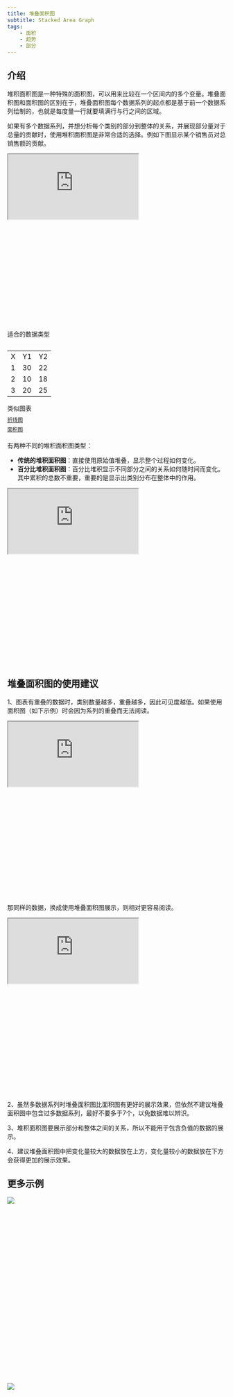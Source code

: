 ```yaml
---
title: 堆叠面积图
subtitle: Stacked Area Graph
tags:
    - 面积
    - 趋势
    - 部分
---
```


## 介绍
堆积面积图是一种特殊的面积图，可以用来比较在一个区间内的多个变量。堆叠面积图和面积图的区别在于，堆叠面积图每个数据系列的起点都是基于前一个数据系列绘制的，也就是每度量一行就要填满行与行之间的区域。

如果有多个数据系列，并想分析每个类别的部分到整体的关系，并展现部分量对于总量的贡献时，使用堆积面积图是非常合适的选择。例如下图显示某个销售员对总销售额的贡献。

<div class="article-look-outside">
	<div class="article-look-inside" style="padding-bottom:50%">
	    <iframe class="article-look-content"
	    src="http://gallery.echartsjs.com/view-lite.html?cid=xHySthj74z">
	    </iframe>
	</div>
</div>

<div  class="datatype" style="overflow:hidden" width="180px">
<p style="font-size:14px;font-weight:500;margin: 0 0 13px 0;">适合的数据类型</p>
<table class="lefttable" style="float:left; margin-right:15px">
	<tr>
		<td>X</td>
		<td>Y1</td>
        <td>Y2</td>
	</tr>
	<tr>
		<td>1</td>
		<td>30</td>
        <td>22</td>
	</tr>
	<tr>
		<td>2</td>
		<td>10</td>
        <td>18</td>
	</tr>
	<tr>
		<td>3</td>
		<td>20</td>
        <td>25</td>
	</tr>
</table>

<div class="morechart" style="margin-top: 150px">
		<p style="font-size:14px;font-weight:500;margin: 0 0 8px 0">类似图表</p>
		<a href="<%- url_for('chartusage/line/') %>" style="display:block;margin: 5px 0;font-size:12px">折线图</a>
		<a href="<%- url_for('chartusage/area/') %>" style="display:block;margin: 5px 0;font-size:12px">面积图</a>
		</div>

</div>

有两种不同的堆积面积图类型：

+ <b>传统的堆积面积图</b>：直接使用原始值堆叠，显示整个过程如何变化。
+ <b>百分比堆积面积图</b>：百分比堆积显示不同部分之间的关​​系如何随时间而变化。其中累积的总数不重要，重要的是显示出类别分布在整体中的作用。

<div class="article-look-outside">
	<div class="article-look-inside" style="padding-bottom:50%">
	    <iframe class="article-look-content"
	    src="http://gallery.echartsjs.com/view-lite.html?cid=xSyBN2i7Vf">
	    </iframe>
	</div>
</div>

## 堆叠面积图的使用建议

1、图表有重叠的数据时，类别数量越多，重叠越多，因此可见度越低。如果使用面积图（如下示例）时会因为系列的重叠而无法阅读。

<div class="article-look-outside">
	<div class="article-look-inside" style="padding-bottom:50%">
	    <iframe class="article-look-content"
	    src="http://gallery.echartsjs.com/view-lite.html?cid=xHyNDxOo4M">
	    </iframe>
	</div>
</div>

那同样的数据，换成使用堆叠面积图展示，则相对更容易阅读。

<div class="article-look-outside">
	<div class="article-look-inside" style="padding-bottom:50%">
	    <iframe class="article-look-content"
	    src="http://gallery.echartsjs.com/view-lite.html?cid=xBy02jDLVG">
	    </iframe>
	</div>
</div>

2、虽然多数据系列时堆叠面积图比面积图有更好的展示效果，但依然不建议堆叠面积图中包含过多数据系列，最好不要多于7个，以免数据难以辨识。

3、堆积面积图要展示部分和整体之间的关系，所以不能用于包含负值的数据的展示。

4、建议堆叠面积图中把变化量较大的数据放在上方，变化量较小的数据放在下方会获得更加的展示效果。

## 更多示例

<div class="more-charts-example">
	<div class="charts-example-one">
		<a href="http://gallery.echartsjs.com/view-lite.html?cid=area-stack">
			<div class="example-look-outside">
				<div class="article-look-inside" style="padding-bottom:81.90%">
				    <img class="article-look-content" src="./1sarea.png">
				</div>
			</div>
		</a>
	</div>
	<div class="charts-example-one">
		<a href="http://gallery.echartsjs.com/view-lite.html?cid=xrkR0C8FVM&v=1">
			<div class="example-look-outside">
				<div class="article-look-inside" style="padding-bottom:81.90%">
				    <img class="article-look-content" src="./2sarea.png">
				</div>
			</div>
		</a>
	</div>
</div>
